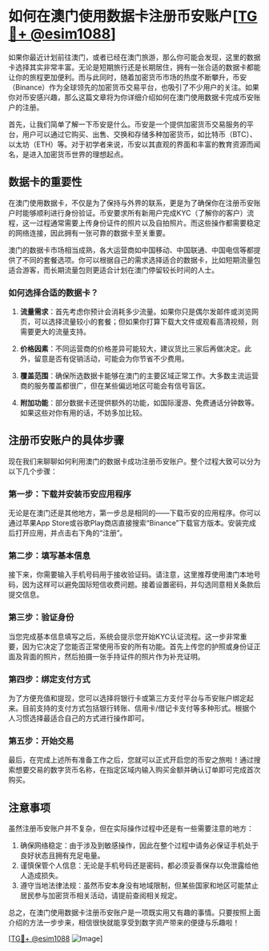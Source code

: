 # 如何在澳门使用数据卡注册币安账户[[TG💪+ @esim1088](https://t.me/s/esim1088)]

如果你最近计划前往澳门，或者已经在澳门旅游，那么你可能会发现，这里的数据卡选择其实非常丰富。无论是短期旅行还是长期居住，拥有一张合适的数据卡都能让你的旅程更加便利。而与此同时，随着加密货币市场的热度不断攀升，币安（Binance）作为全球领先的加密货币交易平台，也吸引了不少用户的关注。如果你对币安感兴趣，那么这篇文章将为你详细介绍如何在澳门使用数据卡完成币安账户的注册。

首先，让我们简单了解一下币安是什么。币安是一个提供加密货币交易服务的平台，用户可以通过它购买、出售、交换和存储多种加密货币，如比特币（BTC）、以太坊（ETH）等。对于初学者来说，币安以其直观的界面和丰富的教育资源而闻名，是进入加密货币世界的理想起点。

## 数据卡的重要性

在澳门使用数据卡，不仅是为了保持与外界的联系，更是为了确保你在注册币安账户时能够顺利进行身份验证。币安要求所有新用户完成KYC（了解你的客户）流程，这一过程通常需要上传身份证件的照片以及自拍照片。而这些操作都需要稳定的网络连接，因此拥有一张可靠的数据卡至关重要。

澳门的数据卡市场相当成熟，各大运营商如中国移动、中国联通、中国电信等都提供了不同的套餐选项。你可以根据自己的需求选择适合的数据卡，比如短期流量包适合游客，而长期流量包则更适合计划在澳门停留较长时间的人士。

### 如何选择合适的数据卡？

1. **流量需求**：首先考虑你预计会消耗多少流量。如果你只是偶尔发邮件或浏览网页，可以选择流量较小的套餐；但如果你打算下载大文件或观看高清视频，则需要更大的流量支持。
   
2. **价格因素**：不同运营商的价格差异可能较大，建议货比三家后再做决定。此外，留意是否有促销活动，可能会为你节省不少费用。

3. **覆盖范围**：确保所选数据卡能够在澳门的主要区域正常工作。大多数主流运营商的服务覆盖都很广，但在某些偏远地区可能会有信号盲区。

4. **附加功能**：部分数据卡还提供额外的功能，如国际漫游、免费通话分钟数等。如果这些对你有用的话，不妨多加比较。

## 注册币安账户的具体步骤

现在我们来聊聊如何利用澳门的数据卡成功注册币安账户。整个过程大致可以分为以下几个步骤：

### 第一步：下载并安装币安应用程序

无论是在澳门还是其他地方，第一步总是相同的——下载币安的应用程序。你可以通过苹果App Store或谷歌Play商店直接搜索“Binance”下载官方版本。安装完成后打开应用，并点击右下角的“注册”。

### 第二步：填写基本信息

接下来，你需要输入手机号码用于接收验证码。请注意，这里推荐使用澳门本地号码，因为这样可以避免国际短信收费问题。接着设置密码，并勾选同意相关条款后提交信息。

### 第三步：验证身份

当您完成基本信息填写之后，系统会提示您开始KYC认证流程。这一步非常重要，因为它决定了您能否正常使用币安的所有功能。首先上传您的护照或身份证正面及背面的照片，然后拍摄一张手持证件的照片作为补充证明。

### 第四步：绑定支付方式

为了方便充值和提现，您可以选择将银行卡或第三方支付平台与币安账户绑定起来。目前支持的支付方式包括银行转账、信用卡/借记卡支付等多种形式。根据个人习惯选择最适合自己的方式进行操作即可。

### 第五步：开始交易

最后，在完成上述所有准备工作之后，您就可以正式开启您的币安之旅啦！通过搜索想要交易的数字货币名称，在指定区域内输入购买金额并确认订单即可完成首次购买。

## 注意事项

虽然注册币安账户并不复杂，但在实际操作过程中还是有一些需要注意的地方：

1. 确保网络稳定：由于涉及到敏感操作，因此在整个过程中请务必保证手机处于良好状态且拥有充足电量。
2. 谨慎保管个人信息：无论是手机号码还是密码，都必须妥善保存以免泄露给他人造成损失。
3. 遵守当地法律法规：虽然币安本身没有地域限制，但某些国家和地区可能禁止居民参与加密货币相关活动，请提前查阅相关规定。

总之，在澳门使用数据卡注册币安账户是一项既实用又有趣的事情。只要按照上面介绍的方法一步步来，相信很快就能享受到数字资产带来的便捷与乐趣啦！

[[TG💪+ @esim1088](https://t.me/s/esim1088) ![Image](https://i.postimg.cc/4NQfJmqS/Snipaste-2025-05-13-00-14-12.png)]